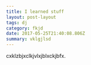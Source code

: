 ```yaml
---
title: I learned stuff
layout: post-layout
tags: dj
category: fkjd
date: 2017-05-25T21:40:08.806Z
summary: vklgjlsd
---
```

cxklzbjxclkjvlxjblxckjbfx.
